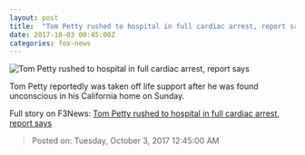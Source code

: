```yaml
---
layout: post
title:  "Tom Petty rushed to hospital in full cardiac arrest, report says"
date: 2017-10-03 00:45:00Z
categories: fox-news
---
```


![Tom Petty rushed to hospital in full cardiac arrest, report says](http://a57.foxnews.com/images.foxnews.com/content/fox-news/entertainment/2017/10/02/tom-petty-rushed-to-hospital-in-full-cardiac-arrest-on-life-support-report-says/_jcr_content/article-text/article-par-4/inline_spotlight_ima/image.img.jpg/612/344/1506976723670.jpg?ve=1&tl=1)

Tom Petty reportedly was taken off life support after he was found unconscious in his California home on Sunday.


Full story on F3News: [Tom Petty rushed to hospital in full cardiac arrest, report says](http://www.f3nws.com/n/JPmkG)

> Posted on: Tuesday, October 3, 2017 12:45:00 AM

